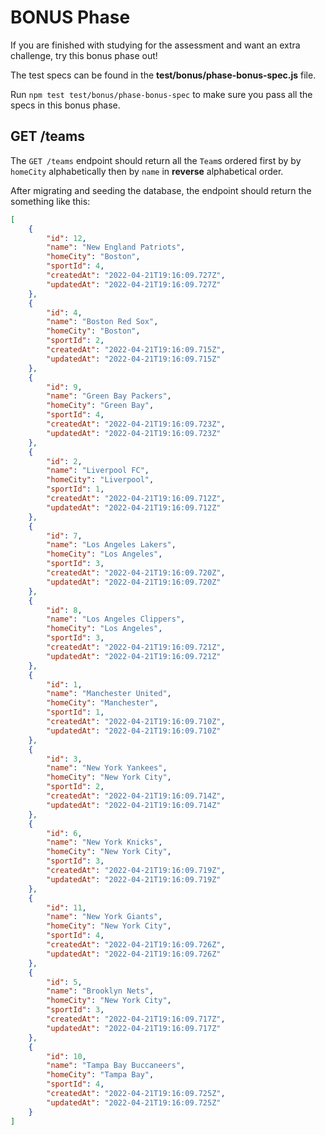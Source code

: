 # BONUS Phase

If you are finished with studying for the assessment and want an extra
challenge, try this bonus phase out!

The test specs can be found in the __test/bonus/phase-bonus-spec.js__ file.

Run `npm test test/bonus/phase-bonus-spec` to make sure you pass all the specs
in this bonus phase.

## GET /teams

The `GET /teams` endpoint should return all the `Team`s ordered first by
by `homeCity` alphabetically then by `name` in **reverse** alphabetical order.

After migrating and seeding the database, the endpoint should return the
something like this:

```json
[
    {
        "id": 12,
        "name": "New England Patriots",
        "homeCity": "Boston",
        "sportId": 4,
        "createdAt": "2022-04-21T19:16:09.727Z",
        "updatedAt": "2022-04-21T19:16:09.727Z"
    },
    {
        "id": 4,
        "name": "Boston Red Sox",
        "homeCity": "Boston",
        "sportId": 2,
        "createdAt": "2022-04-21T19:16:09.715Z",
        "updatedAt": "2022-04-21T19:16:09.715Z"
    },
    {
        "id": 9,
        "name": "Green Bay Packers",
        "homeCity": "Green Bay",
        "sportId": 4,
        "createdAt": "2022-04-21T19:16:09.723Z",
        "updatedAt": "2022-04-21T19:16:09.723Z"
    },
    {
        "id": 2,
        "name": "Liverpool FC",
        "homeCity": "Liverpool",
        "sportId": 1,
        "createdAt": "2022-04-21T19:16:09.712Z",
        "updatedAt": "2022-04-21T19:16:09.712Z"
    },
    {
        "id": 7,
        "name": "Los Angeles Lakers",
        "homeCity": "Los Angeles",
        "sportId": 3,
        "createdAt": "2022-04-21T19:16:09.720Z",
        "updatedAt": "2022-04-21T19:16:09.720Z"
    },
    {
        "id": 8,
        "name": "Los Angeles Clippers",
        "homeCity": "Los Angeles",
        "sportId": 3,
        "createdAt": "2022-04-21T19:16:09.721Z",
        "updatedAt": "2022-04-21T19:16:09.721Z"
    },
    {
        "id": 1,
        "name": "Manchester United",
        "homeCity": "Manchester",
        "sportId": 1,
        "createdAt": "2022-04-21T19:16:09.710Z",
        "updatedAt": "2022-04-21T19:16:09.710Z"
    },
    {
        "id": 3,
        "name": "New York Yankees",
        "homeCity": "New York City",
        "sportId": 2,
        "createdAt": "2022-04-21T19:16:09.714Z",
        "updatedAt": "2022-04-21T19:16:09.714Z"
    },
    {
        "id": 6,
        "name": "New York Knicks",
        "homeCity": "New York City",
        "sportId": 3,
        "createdAt": "2022-04-21T19:16:09.719Z",
        "updatedAt": "2022-04-21T19:16:09.719Z"
    },
    {
        "id": 11,
        "name": "New York Giants",
        "homeCity": "New York City",
        "sportId": 4,
        "createdAt": "2022-04-21T19:16:09.726Z",
        "updatedAt": "2022-04-21T19:16:09.726Z"
    },
    {
        "id": 5,
        "name": "Brooklyn Nets",
        "homeCity": "New York City",
        "sportId": 3,
        "createdAt": "2022-04-21T19:16:09.717Z",
        "updatedAt": "2022-04-21T19:16:09.717Z"
    },
    {
        "id": 10,
        "name": "Tampa Bay Buccaneers",
        "homeCity": "Tampa Bay",
        "sportId": 4,
        "createdAt": "2022-04-21T19:16:09.725Z",
        "updatedAt": "2022-04-21T19:16:09.725Z"
    }
]
```